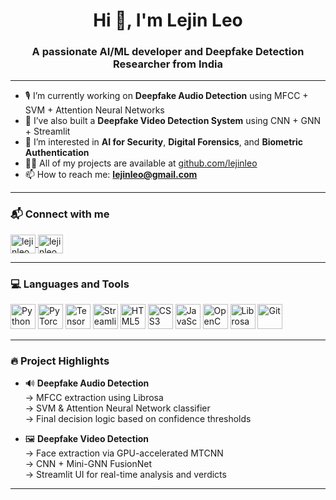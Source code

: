 <h1 align="center">Hi 👋, I'm Lejin Leo</h1>
<h3 align="center">A passionate AI/ML developer and Deepfake Detection Researcher from India</h3>

---

- 🎙️ I’m currently working on **Deepfake Audio Detection** using MFCC + SVM + Attention Neural Networks  
- 🎥 I’ve also built a **Deepfake Video Detection System** using CNN + GNN + Streamlit  
- 🧠 I’m interested in **AI for Security**, **Digital Forensics**, and **Biometric Authentication**  
- 👨‍💻 All of my projects are available at [github.com/lejinleo](https://github.com/lejinleo)  
- 📫 How to reach me: **lejinleo@gmail.com**

---

### 📬 Connect with me

<p align="left">
<a href="https://www.linkedin.com/in/lejin-leo" target="blank">
  <img align="center" src="https://cdn.jsdelivr.net/npm/simple-icons@v5/icons/linkedin.svg" alt="lejinleo" height="30" width="40" />
</a>
<a href="https://www.instagram.com/lejin.leo?igsh=MXJvaGltN2JjbW53Yw==" target="blank">
  <img align="center" src="https://cdn.jsdelivr.net/npm/simple-icons@v5/icons/instagram.svg" alt="lejinleo" height="30" width="40" />
</a>
</p>

---

### 💻 Languages and Tools

<p align="left">
  <img src="https://img.icons8.com/color/48/000000/python--v1.png" alt="Python" width="40" height="40"/>
  <img src="https://img.icons8.com/color/48/000000/pytorch.png" alt="PyTorch" width="40" height="40"/>
  <img src="https://img.icons8.com/color/48/000000/tensorflow.png" alt="TensorFlow" width="40" height="40"/>
  <img src="https://img.icons8.com/ios/50/streamlit.png" alt="Streamlit" width="40" height="40"/>
  <img src="https://img.icons8.com/color/48/000000/html-5--v1.png" alt="HTML5" width="40" height="40"/>
  <img src="https://img.icons8.com/color/48/000000/css3.png" alt="CSS3" width="40" height="40"/>
  <img src="https://img.icons8.com/color/48/000000/javascript--v1.png" alt="JavaScript" width="40" height="40"/>
  <img src="https://img.icons8.com/fluency/48/000000/opencv.png" alt="OpenCV" width="40" height="40"/>
  <img src="https://img.icons8.com/external-tal-revivo-shadow-tal-revivo/48/000000/external-librosa-a-python-package-for-music-and-audio-analysis-logo-shadow-tal-revivo.png" alt="Librosa" width="40" height="40"/>
  <img src="https://img.icons8.com/external-flat-juicy-fish/60/external-git-coding-and-development-flat-flat-juicy-fish.png" alt="Git" width="40" height="40"/>
</p>

---


### 🔥 Project Highlights

- 🔊 **Deepfake Audio Detection**  
  → MFCC extraction using Librosa  
  → SVM & Attention Neural Network classifier  
  → Final decision logic based on confidence thresholds

- 🖼️ **Deepfake Video Detection**  
  → Face extraction via GPU-accelerated MTCNN  
  → CNN + Mini-GNN FusionNet  
  → Streamlit UI for real-time analysis and verdicts

---

